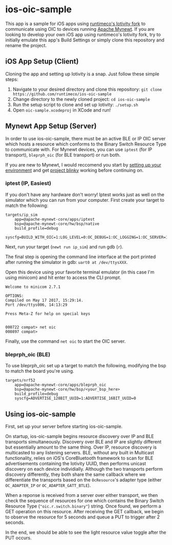 # ios-oic-sample
This app is a sample for iOS apps using [runtimeco's Iotivity fork](https://github.com/runtimeco/iotivity/tree/1.1.1_android_darwin) to communicate using OIC to devices running [Apache Mynewt](https://github.com/apache/mynewt-core). If you are looking to develop your own iOS app using runtimeco's Iotivity fork, try to initially emulate this app's Build Settings or simply clone this repository and rename the project. 

## iOS App Setup (Client)
Cloning the app and setting up Iotivity is a snap. Just follow these simple steps:

1. Navigate to your desired directory and clone this repository: `git clone https://github.com/runtimeco/ios-oic-sample`
2. Change directory to the newly cloned project: `cd ios-oic-sample`
3. Run the setup script to clone and set up Iotivity: `./setup.sh`
4. Open `oic-sample.xcodeproj` in XCode and run!

## Mynewt App Setup (Server)
In order to use ios-oic-sample, there must be an active BLE or IP OIC server which hosts a resource which conforms to the Binary Switch Resource Type to communicate with. For Mynewt devices, you can use `iptest` (for IP transport), `bleprph_oic` (for BLE transport) or run both. 

If you are new to Mynewt, I would reccomend you start by [setting up your environment](http://mynewt.apache.org/latest/os/get_started/native_install_intro/) and get [project blinky](http://mynewt.apache.org/latest/os/tutorials/blinky/) working before continuing on.

### iptest (IP, Easiest)

If you don't have any hardware don't worry! Iptest works just as well on the simulator which you can run from your computer. First create your target to match the following:

```
targets/ip_sim
    app=@apache-mynewt-core/apps/iptest
    bsp=@apache-mynewt-core/hw/bsp/native
    build_profile=debug
    syscfg=BUILD_WITH_OIC=1:LOG_LEVEL=0:OC_DEBUG=1:OC_LOGGING=1:OC_SERVER=1:OC_TRANSPORT_IP=1:OC_TRANSPORT_IPV4=1:OC_TRANSPORT_IPV6=0
```
Next, run your target (`newt run ip_sim`) and run gdb (`r`).

The final step is opening the command line interface at the port printed after running the simulator in gdb: `uart0 at /dev/ttysXXX`. 

Open this device using your favorite terminal emulator (in this case I'm using minicom) and hit enter to access the CLI prompt. 

```
Welcome to minicom 2.7.1

OPTIONS: 
Compiled on May 17 2017, 15:29:14.
Port /dev/ttys006, 14:13:29

Press Meta-Z for help on special keys


000722 compat> net oic
000897 compat>
``` 
Finally, use the command `net oic` to start the OIC server.

### bleprph_oic (BLE)

To use bleprph_oic set up a target to match the following, modifying the bsp to match the board you're using.

```
targets/nrf52
    app=@apache-mynewt-core/apps/bleprph_oic
    bsp=@apache-mynewt-core/hw/bsp/<your_bsp_here>
    build_profile=debug
    syscfg=ADVERTISE_128BIT_UUID=1:ADVERTISE_16BIT_UUID=0

```


## Using ios-oic-sample
First, set up your server before starting ios-oic-sample.

On startup, ios-oic-sample begins resource discovery over IP and BLE transports simultaneously. Discovery over BLE and IP are slightly different but essentially amount to the same thing. Over IP, resource discovery is multicasted to any listening servers. BLE, without any built in Multicast functionality, relies on iOS's CoreBluetooth framework to scan for BLE advertisements containing the Iotivity UUID, then performs unicast discovery on each device individially. Although the two transports perform discovery differently, they both share the same callback where we differentiate the transports based on the `OcResource`'s adapter type (either `OC_ADAPTER_IP` or `OC_ADAPTER_GATT_BTLE`).

When a reponse is received from a server over either transport, we then check the sequence of resources for one which contains the Binary Switch Resource Type (`"oic.r.switch.binary"`) string. Once found, we perform a GET operation on this resource. After receiving the GET callback, we begin to observe the resource for 5 seconds and queue a PUT to trigger after 2 seconds. 

In the end, we should be able to see the light resource value toggle after the PUT occurs.

